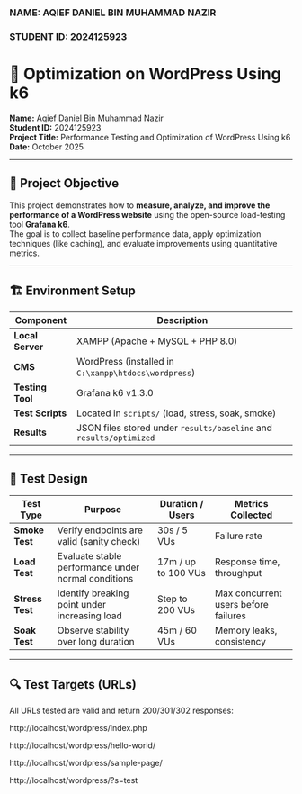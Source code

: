 ### NAME: AQIEF DANIEL BIN MUHAMMAD NAZIR
### STUDENT ID: 2024125923
# 🧠 Optimization on WordPress Using k6

**Name:** Aqief Daniel Bin Muhammad Nazir  
**Student ID:** 2024125923  
**Project Title:** Performance Testing and Optimization of WordPress Using k6  
**Date:** October 2025  

---

## 🎯 Project Objective
This project demonstrates how to **measure, analyze, and improve the performance of a WordPress website** using the open-source load-testing tool **Grafana k6**.  
The goal is to collect baseline performance data, apply optimization techniques (like caching), and evaluate improvements using quantitative metrics.

---

## 🏗️ Environment Setup

| Component | Description |
|------------|-------------|
| **Local Server** | XAMPP (Apache + MySQL + PHP 8.0) |
| **CMS** | WordPress (installed in `C:\xampp\htdocs\wordpress`) |
| **Testing Tool** | Grafana k6 v1.3.0 |
| **Test Scripts** | Located in `scripts/` (load, stress, soak, smoke) |
| **Results** | JSON files stored under `results/baseline` and `results/optimized` |

---

## 🧪 Test Design

| Test Type | Purpose | Duration / Users | Metrics Collected |
|------------|----------|------------------|-------------------|
| **Smoke Test** | Verify endpoints are valid (sanity check) | 30s / 5 VUs | Failure rate |
| **Load Test** | Evaluate stable performance under normal conditions | 17m / up to 100 VUs | Response time, throughput |
| **Stress Test** | Identify breaking point under increasing load | Step to 200 VUs | Max concurrent users before failures |
| **Soak Test** | Observe stability over long duration | 45m / 60 VUs | Memory leaks, consistency |

---

## 🔍 Test Targets (URLs)

All URLs tested are valid and return 200/301/302 responses:

http://localhost/wordpress/index.php

http://localhost/wordpress/hello-world/

http://localhost/wordpress/sample-page/

http://localhost/wordpress/?s=test
